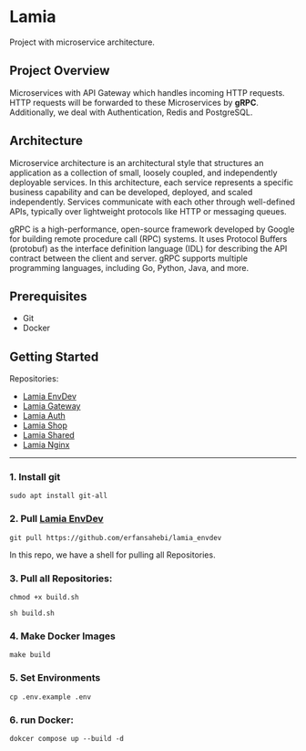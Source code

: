 # Lamia

Project with microservice architecture.

## Project Overview

Microservices with API Gateway which handles incoming HTTP requests.
HTTP requests will be forwarded to these Microservices by <b>gRPC</b>.
Additionally, we deal with Authentication, Redis and PostgreSQL.

## Architecture

Microservice architecture is an architectural style that structures an application as a collection of small, loosely
coupled, and independently deployable services.
In this architecture, each service represents a specific business capability and can be developed, deployed, and scaled
independently.
Services communicate with each other through well-defined APIs, typically over lightweight protocols like HTTP or
messaging queues.

gRPC is a high-performance, open-source framework developed by Google for building remote procedure call (RPC) systems.
It uses Protocol Buffers (protobuf) as the interface definition language (IDL) for describing the API contract between
the client and server.
gRPC supports multiple programming languages, including Go, Python, Java, and more.

## Prerequisites

- Git
- Docker

## Getting Started

Repositories:

- [Lamia EnvDev](https://github.com/erfansahebi/lamia_envdev)
- [Lamia Gateway](https://github.com/erfansahebi/lamia_gateway)
- [Lamia Auth](https://github.com/erfansahebi/lamia_auth)
- [Lamia Shop](https://github.com/erfansahebi/lamia_shop)
- [Lamia Shared](https://github.com/erfansahebi/lamia_shared)
- [Lamia Nginx](https://github.com/erfansahebi/lamia_nginx)

<hr>

### 1. Install git

 ```shell
sudo apt install git-all
```

### 2. Pull [Lamia EnvDev](https://github.com/erfansahebi/lamia_envdev)

```shell
git pull https://github.com/erfansahebi/lamia_envdev
```

In this repo, we have a shell for pulling all Repositories.

### 3. Pull all Repositories:

```shell
chmod +x build.sh
```

```shell
sh build.sh
```

### 4. Make Docker Images

```shell
make build
```

### 5. Set Environments

```shell
cp .env.example .env
```

### 6. run Docker:

```shell
dokcer compose up --build -d
```